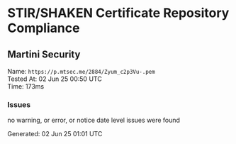# STIR/SHAKEN Certificate Repository Compliance

## Martini Security

Name: `https://p.mtsec.me/2884/Zyum_c2p3Vu-.pem`\
Tested At: 02 Jun 25 00:50 UTC\
Time: 173ms

### Issues

no warning, or error, or notice date level issues were found

Generated: 02 Jun 25 01:01 UTC